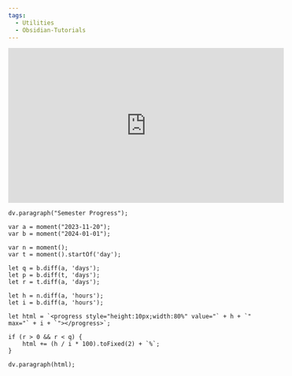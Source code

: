 ```yaml
---
tags:
  - Utilities
  - Obsidian-Tutorials
---
```


<iframe width="560" height="315" src="https://www.youtube.com/embed/G8eOF61wmzI?si=PWopjpiwcKn7_U23" title="YouTube video player" frameborder="0" allow="accelerometer; autoplay; clipboard-write; encrypted-media; gyroscope; picture-in-picture; web-share" allowfullscreen></iframe>

```dataviewjs
dv.paragraph("Semester Progress");

var a = moment("2023-11-20");
var b = moment("2024-01-01");

var n = moment();
var t = moment().startOf('day');

let q = b.diff(a, 'days');
let p = b.diff(t, 'days');
let r = t.diff(a, 'days');

let h = n.diff(a, 'hours');
let i = b.diff(a, 'hours');

let html = `<progress style="height:10px;width:80%" value="` + h + `" max="` + i + `"></progress>`;

if (r > 0 && r < q) {
    html += (h / i * 100).toFixed(2) + `%`;
}

dv.paragraph(html);
```

